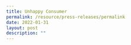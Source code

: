 ```yaml
---
title: Unhappy Consumer
permalink: /resource/press-releases/permalink
date: 2022-01-31
layout: post
description: ""
---
```

